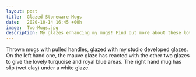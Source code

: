 ```yaml
---
layout: post
title:  Glazed Stoneware Mugs
date:   2020-10-14 16:45 +00h
image:  Two-Mugs.jpg
description: My glazes enhancing my mugs! Find out more about these lovely unique pieces...
---
```

Thrown mugs with pulled handles, glazed with my studio developed glazes. On the left hand one, the mauve glaze has reacted with the other two glazes to give the lovely turquoise and royal blue areas. The right hand mug has slip (wet clay) under a white glaze.

